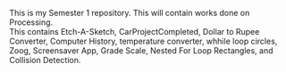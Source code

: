 This is my Semester 1 repository.  This will contain works done on Processing.  
This contains Etch-A-Sketch, CarProjectCompleted, Dollar to Rupee Converter, Computer History, temperature converter, whhile loop circles, Zoog, Screensaver App, Grade Scale, Nested For Loop Rectangles, and Collision Detection.
